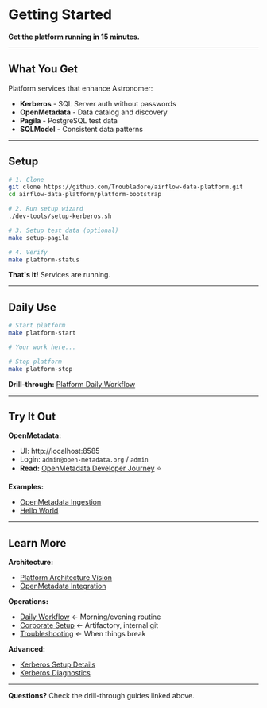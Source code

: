 # Getting Started

**Get the platform running in 15 minutes.**

---

## What You Get

Platform services that enhance Astronomer:
- **Kerberos** - SQL Server auth without passwords
- **OpenMetadata** - Data catalog and discovery
- **Pagila** - PostgreSQL test data
- **SQLModel** - Consistent data patterns

---

## Setup

```bash
# 1. Clone
git clone https://github.com/Troubladore/airflow-data-platform.git
cd airflow-data-platform/platform-bootstrap

# 2. Run setup wizard
./dev-tools/setup-kerberos.sh

# 3. Setup test data (optional)
make setup-pagila

# 4. Verify
make platform-status
```

**That's it!** Services are running.

---

## Daily Use

```bash
# Start platform
make platform-start

# Your work here...

# Stop platform
make platform-stop
```

**Drill-through:** [Platform Daily Workflow](platform-daily-workflow.md)

---

## Try It Out

**OpenMetadata:**
- UI: http://localhost:8585
- Login: `admin@open-metadata.org` / `admin`
- **Read:** [OpenMetadata Developer Journey](openmetadata-developer-journey.md) ⭐

**Examples:**
- [OpenMetadata Ingestion](https://github.com/Troubladore/airflow-data-platform-examples/tree/main/openmetadata-ingestion)
- [Hello World](https://github.com/Troubladore/airflow-data-platform-examples/tree/main/hello-world)

---

## Learn More

**Architecture:**
- [Platform Architecture Vision](platform-architecture-vision.md)
- [OpenMetadata Integration](openmetadata-integration-design.md)

**Operations:**
- [Daily Workflow](platform-daily-workflow.md) ← Morning/evening routine
- [Corporate Setup](platform-corporate-setup.md) ← Artifactory, internal git
- [Troubleshooting](platform-troubleshooting.md) ← When things break

**Advanced:**
- [Kerberos Setup Details](kerberos-setup-wsl2.md)
- [Kerberos Diagnostics](kerberos-diagnostic-guide.md)

---

**Questions?** Check the drill-through guides linked above.
